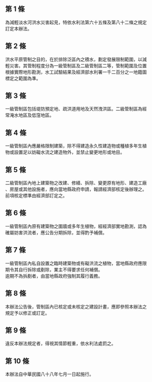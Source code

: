 第 1 條
-------
為減輕淡水河洪水災害起見，特依水利法第六十五條及第八十二條之規定  
訂定本辦法。

第 2 條
-------
洪水平原管制之目的，在於排除泛區內之積水，劃定發展限制範圍，以減  
輕災害。其管制程度分為一級管制區及二級管制區二等，管制範圍及位置  
根據實際地形勘測，水工試驗結果及經濟部水利署一千二百分之一地籍圖  
標定之範圍為準。

第 3 條
-------
一級管制區包括堤防預定地、疏洪道用地及天然洩洪區。二級管制區為經  
常淹水地區及低窪地區。

第 4 條
-------
一級管制區內應嚴格限制建築，除不得建造永久性建造物或種植多年生植  
物或設置足以妨礙水流之建造物外，並禁止變更地形或地目。

第 5 條
-------
二級管制區內地上建築物之改建、修繕、拆除、變更原有地形、建造工廠  
、房屋或其他設施者，應向當地縣政府申請，報請經濟部核定後辦理之。  
前項核定標準由經濟部訂定之。

第 6 條
-------
一級管制區內原有建築物之圍牆或多年生植物，經經濟部實地勘測，認為  
確屬妨害洪流者，應公告分期拆除，並得酌予補償。

第 7 條
-------
一級管制區內私自設置之臨時建築物或有礙洪流之植物，當地縣政府應限  
期令其自行拆除或剷除，業主不得要求任何補償。  
逾期不為拆剷者，由當地縣政府強制其履行義務。

第 8 條
-------
本辦法公告後，管制區內已核定或未核定之建設計畫，應即參照本辦法之  
規定予以修正或訂定。

第 9 條
-------
違反本辦法規定者，得視其情節輕重，依水利法處罰之。

第 10 條
--------
本辦法自中華民國八十八年七月一日起施行。


